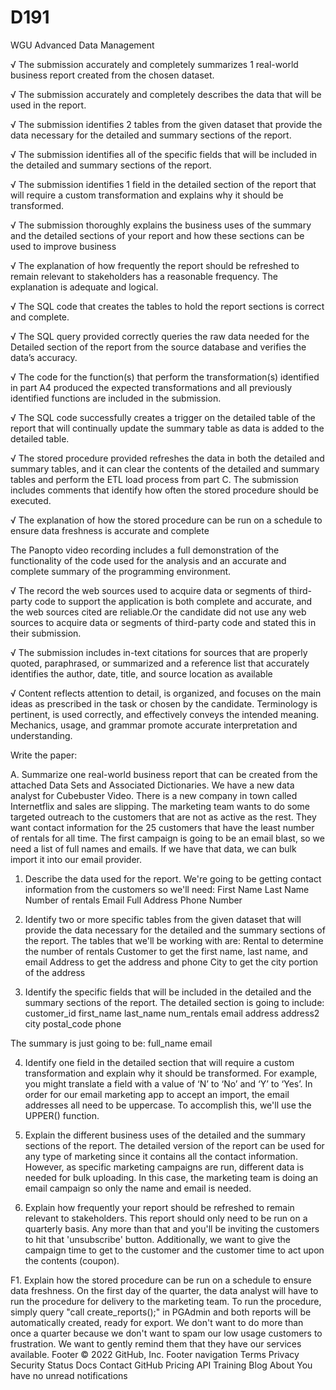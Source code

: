 # D191
WGU Advanced Data Management 

√ The submission accurately and completely summarizes 1 real-world business report created from the chosen dataset.

√ The submission accurately and completely describes the data that will be used in the report.

√ The submission identifies 2 tables from the given dataset that provide the data necessary for the detailed and summary sections of the report.

√ The submission identifies all of the specific fields that will be included in the detailed and summary sections of the report.

√ The submission identifies 1 field in the detailed section of the report that will require a custom transformation and explains why it should be transformed.

√ The submission thoroughly explains the business uses of the summary and the detailed sections of your report and how these sections can be used to improve business

√ The explanation of how frequently the report should be refreshed to remain relevant to stakeholders has a reasonable frequency. The explanation is adequate and logical.

√ The SQL code that creates the tables to hold the report sections is correct and complete.

√ The SQL query provided correctly queries the raw data needed for the Detailed section of the report from the source database and verifies the data’s accuracy.

√ The code for the function(s) that perform the transformation(s) identified in part A4 produced the expected transformations and all previously identified functions are included in the submission.

√ The SQL code successfully creates a trigger on the detailed table of the report that will continually update the summary table as data is added to the detailed table.

√ The stored procedure provided refreshes the data in both the detailed and summary tables, and it can clear the contents of the detailed and summary tables and perform the ETL load process from part C. The submission includes comments that identify how often the stored procedure should be executed.

√ The explanation of how the stored procedure can be run on a schedule to ensure data freshness is accurate and complete

The Panopto video recording includes a full demonstration of the functionality of the code used for the analysis and an accurate and complete summary of the programming environment.

√ The record the web sources used to acquire data or segments of third-party code to support the application is both complete and accurate, and the web sources cited are reliable.Or the candidate did not use any web sources to acquire data or segments of third-party code and stated this in their submission.

√ The submission includes in-text citations for sources that are properly quoted, paraphrased, or summarized and a reference list that accurately identifies the author, date, title, and source location as available

√ Content reflects attention to detail, is organized, and focuses on the main ideas as prescribed in the task or chosen by the candidate. Terminology is pertinent, is used correctly, and effectively conveys the intended meaning. Mechanics, usage, and grammar promote accurate interpretation and understanding.



Write the paper:

A.   Summarize one real-world business report that can be created from the attached Data Sets and Associated Dictionaries. 
We have a new data analyst for Cubebuster Video. There is a new company in town called Internetflix and sales are slipping. The marketing team wants to do some targeted outreach to the customers that are not as active as the rest. They want contact information for the 25 customers that have the least number of rentals for all time. The first campaign is going to be an email blast, so we need a list of full names and emails. If we have that data, we can bulk import it into our email provider. 

1.  Describe the data used for the report.
We're going to be getting contact information from the customers so we'll need:
	First Name
	Last Name
	Number of rentals
	Email
	Full Address
	Phone Number

2.  Identify two or more specific tables from the given dataset that will provide the data necessary for the detailed and the summary sections of the report.
The tables that we'll be working with are:
Rental to determine the number of rentals
Customer to get the first name, last name, and email 
Address to get the address and phone
City to get the city portion of the address

3.  Identify the specific fields that will be included in the detailed and the summary sections of the report. 
The detailed section is going to include:
	customer_id 
	first_name
	last_name
	num_rentals 
	email 
	address 
	address2 
	city 
	postal_code 
	phone 

The summary is just going to be:
	full_name
	email

4.  Identify one field in the detailed section that will require a custom transformation and explain why it should be transformed. For example, you might translate a field with a value of ‘N’ to ‘No’ and ‘Y’ to ‘Yes’.
In order for our email marketing app to accept an import, the email addresses all need to be uppercase. To accomplish this, we'll use the UPPER() function.

5.  Explain the different business uses of the detailed and the summary sections of the report.
The detailed version of the report can be used for any type of marketing since it contains all the contact information. However, as specific marketing campaigns are run, different data is needed for bulk uploading. In this case, the marketing team is doing an email campaign so only the name and email is needed.

6.  Explain how frequently your report should be refreshed to remain relevant to stakeholders.
This report should only need to be run on a quarterly basis. Any more than that and you'll be inviting the customers to hit that 'unsubscribe' button. Additionally, we want to give the campaign time to get to the customer and the customer time to act upon the contents (coupon).

F1. Explain how the stored procedure can be run on a schedule to ensure data freshness.
On the first day of the quarter, the data analyst will have to run the procedure for delivery to the marketing team. To run the procedure, simply query "call create_reports();" in PGAdmin and both reports will be automatically created, ready for export. We don't want to do more than once a quarter because we don't want to spam our low usage customers to frustration. We want to gently remind them that they have our services available.
Footer
© 2022 GitHub, Inc.
Footer navigation
Terms
Privacy
Security
Status
Docs
Contact GitHub
Pricing
API
Training
Blog
About
You have no unread notifications
